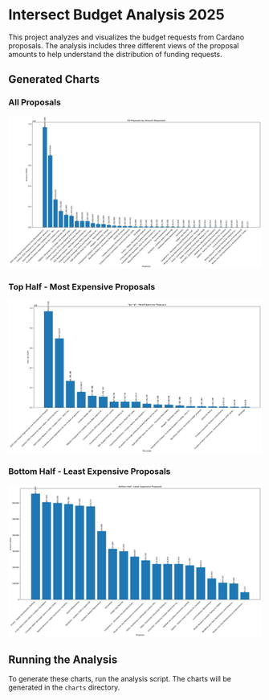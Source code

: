 # Intersect Budget Analysis 2025

This project analyzes and visualizes the budget requests from Cardano proposals. The analysis includes three different views of the proposal amounts to help understand the distribution of funding requests.

## Generated Charts

### All Proposals
![All Proposals](charts/all_proposals.png)

### Top Half - Most Expensive Proposals
![Top Half Proposals](charts/top_half_proposals.png)

### Bottom Half - Least Expensive Proposals
![Bottom Half Proposals](charts/bottom_half_proposals.png)


## Running the Analysis

To generate these charts, run the analysis script. The charts will be generated in the `charts` directory. 